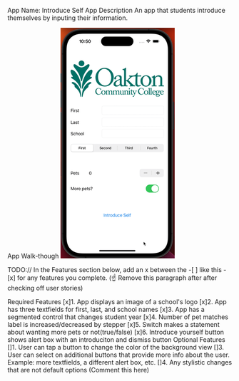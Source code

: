 App Name: Introduce Self
App Description
An app that students introduce themselves by inputing their information.

App Walk-though
![x](https://github.com/kvistud/codepath-prework/blob/main/AppWalkThrough.gif) 


TODO:// In the Features section below, add an x between the -[ ] like this - [x] for any features you complete. (☝️ Remove this paragraph after after checking off user stories)
    


Required Features
[x]1. App displays an image of a school's logo
[x]2. App has three textfields for first, last, and school names
[x]3. App has a segmented control that changes student year
[x]4. Number of pet matches label is increased/decreased by stepper
[x]5. Switch makes a statement about wanting more pets or not(true/false)
[x]6. Introduce yourself button shows alert box with an introduciton and dismiss button
Optional Features
[]1. User can tap a button to change the color of the background view
[]3. User can select on additional buttons that provide more info about the user. Example: more textfields, a different alert box, etc.
[]4. Any stylistic changes that are not default options (Comment this here)
